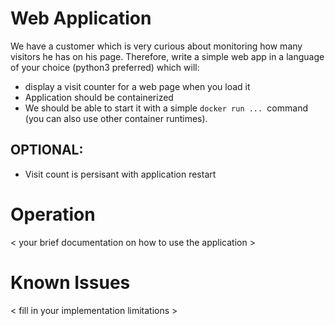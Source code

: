 # Web Application

We have a customer which is very curious about monitoring how many visitors he has on his page. Therefore, write a simple web app in a language of your choice (python3 preferred) which will:

- display a visit counter for a web page when you load it
- Application should be containerized
- We should be able to start it with a simple `docker run ... `command (you can also use other container runtimes).

## OPTIONAL:
- Visit count is persisant with application restart

# Operation
< your brief documentation on how to use the application >

# Known Issues
< fill in your implementation limitations >